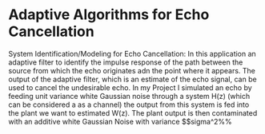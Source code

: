 # Adaptive Algorithms for Echo Cancellation
    
System Identification/Modeling for Echo Cancellation:   In this application an adaptive filter to identify the impulse response of the path between the source from which the echo originates adn the point where it appears. The output of the adaptive filter, which is an estimate of the echo signal, can be used to cancel the undesirable echo. 
In my Project I simulated an echo by feeding unit variance white Gaussian noise through a system H(z) (which can be considered a as a channel) the output from this system is fed into the plant we want to estimated W(z). The plant output is then contaminated with an additive white Gaussian Noise with variance $$sigma^2%%
